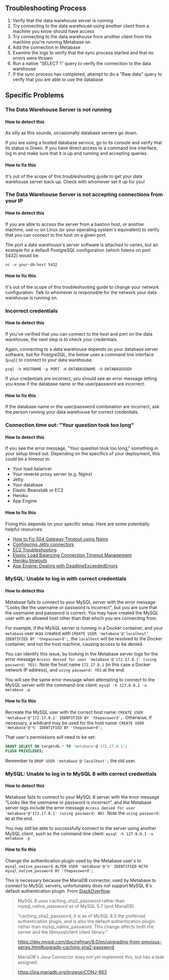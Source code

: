 ## Troubleshooting Process
1. Verify that the data warehouse server is running
2. Try connecting to the data warehouse using another client from a machine you know should have access
3. Try connecting to the data warehouse from another client from the machine you're running Metabase on
4. Add the connection in Metabase
5. Examine the logs to verify that the sync process started and that no errors were thrown
6. Run a native "SELECT 1" query to verify the connection to the data warehouse
7. If the sync process has completed, attempt to do a "Raw data" query to verify that you are able to use the database

## Specific Problems

### The Data Warehouse Server is not running
#### How to detect this
As silly as this sounds, occasionally database servers go down.

If you are using a hosted database service, go to its console and verify that its status is Green. If you have direct access to a command line interface, log in and make sure that it is up and running and accepting queries.

#### How to fix this
It's out of the scope of this troubleshooting guide to get your data warehouse server back up. Check with whomever set it up for you!


### The Data Warehouse Server is not accepting connections from your IP

#### How to detect this

If you are able to access the server from a bastion host, or another machine, use `nc` on Linux (or your operating system's equivalent) to verify that you can connect to the host on a given port.

The port a data warehouse's server software is attached to varies, but an example for a default PostgreSQL configuration (which listens on port 5432) would be:

`nc -v your-db-host 5432`

#### How to fix this
It's out of the scope of this troubleshooting guide to change your network configuration. Talk to whomever is responsible for the network your data warehouse is running on.


### Incorrect credentials

#### How to detect this
If you've verified that you can connect to the host and port on the data warehouse, the next step is to check your credentials.

Again, connecting to a data warehouse depends on your database server software, but for PostgreSQL, the below uses a command line interface (`psql`) to connect to your data warehouse.

`psql -h HOSTNAME -p PORT -d DATABASENAME -U DATABASEUSER`

If your credentials are incorrect, you should see an error message letting you know if the database name or the user/password are incorrect.

#### How to fix this
If the database name or the user/password combination are incorrect, ask the person running your data warehouse for correct credentials.


### Connection time out: "Your question took too long"

#### How to detect this
If you see the error message, "Your question took too long," something in your setup timed out. Depending on the specifics of your deployment, this could be a timeout in:

- Your load balancer
- Your reverse proxy server (e.g. Nginx)
- Jetty
- Your database
- Elastic Beanstalk or EC2
- Heroku
- App Engine

#### How to fix this
Fixing this depends on your specific setup. Here are some potentially helpful resources:

- [How to Fix 504 Gateway Timeout using Nginx](https://www.scalescale.com/tips/nginx/504-gateway-time-out-using-nginx/)
- [Configuring Jetty connectors](http://www.eclipse.org/jetty/documentation/9.3.x/configuring-connectors.html)
- [EC2 Troubleshooting](http://docs.aws.amazon.com/AWSEC2/latest/UserGuide/TroubleshootingInstancesConnecting.html)
- [Elastic Load Balancing Connection Timeout Management](https://aws.amazon.com/blogs/aws/elb-idle-timeout-control/)
- [Heroku timeouts](https://devcenter.heroku.com/articles/request-timeout)
- [App Engine: Dealing with DeadlineExceededErrors](https://cloud.google.com/appengine/articles/deadlineexceedederrors)


### MySQL: Unable to log in with correct credentials
#### How to detect this
Metabase fails to connect to your MySQL server with the error message "Looks like the username or password is incorrect", but you are sure that the username and password is correct. You may have created the MySQL user with an allowed host other than that which you are connecting from.

For example, if the MySQL server is running in a Docker container, and your `metabase` user was created with `CREATE USER 'metabase'@'localhost' IDENTIFIED BY 'thepassword';`, the `localhost` will be resolved to the Docker container, and not the host machine, causing access to be denied.

You can identify this issue, by looking in the Metabase server logs for the error message `Access denied for user 'metabase'@'172.17.0.1' (using password: YES)`. Note the host name `172.17.0.1` (in this case a Docker network IP address), and `using password: YES` at the end.

You will see the same error message when attempting to connect to the MySQL server with the command-line client: `mysql -h 127.0.0.1 -u metabase -p`

#### How to fix this
Recreate the MySQL user with the correct host name: `CREATE USER 'metabase'@'172.17.0.1' IDENTIFIED BY 'thepassword';`. Otherwise, if necessary, a wildcard may be used for the host name: `CREATE USER 'metabase'@'%' IDENTIFIED BY 'thepassword';`

That user's permissions will need to be set:

```sql
GRANT SELECT ON targetdb.* TO 'metabase'@'172.17.0.1';
FLUSH PRIVILEGES;
```

Remember to `DROP USER 'metabase'@'localhost';` the old user.


### MySQL: Unable to log in to MySQL 8 with correct credentials

#### How to detect this
Metabase fails to connect to your MySQL 8 server with the error message "Looks like the username or password is incorrect", and the Metabase server logs include the error message `Access denied for user 'metabase'@'172.17.0.1' (using password: NO)`. Note the `using password: NO` at the end.

You may still be able to successfully connect to the server using another MySQL client, such as the command-line client: `mysql -h 127.0.0.1 -u metabase -p`

#### How to fix this
Change the authentication plugin used by the Metabase user's to `mysql_native_password`: `ALTER USER 'metabase'@'%' IDENTIFIED WITH mysql_native_password BY 'thepassword';`

This is necessary because the MariaDB connector, used by Metabase to connect to MySQL servers, unfortunately does not support MySQL 8's default authentication plugin. From [StackOverflow](https://stackoverflow.com/a/54190598):

> MySQL 8 uses caching_sha2_password rather than mysql_native_password as of MySQL 5.7 (and MariaDB).
>
> "caching_sha2_password, it is as of MySQL 8.0 the preferred authentication plugin, and is also the default authentication plugin rather than mysql_native_password. This change affects both the server and the libmysqlclient client library:"
>
> https://dev.mysql.com/doc/refman/8.0/en/upgrading-from-previous-series.html#upgrade-caching-sha2-password
>
> MariaDB's Java Connector does not yet implement this, but has a task assigned:
>
> https://jira.mariadb.org/browse/CONJ-663
